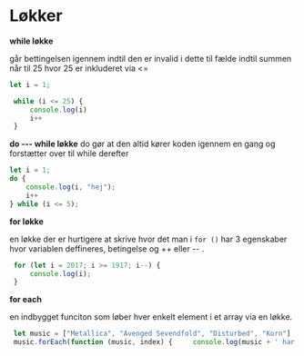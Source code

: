 
# **Løkker**


**while løkke**

går bettingelsen igennem indtil den er invalid i dette til fælde indtil summen når til 25 hvor 25 er inkluderet via <=
```javascript
let i = 1;

 while (i <= 25) {
     console.log(i)
     i++
 }
 ```



**do --- while løkke**
do gør at den altid kører koden igennem en gang og forstætter over til while derefter

 ```javascript
 let i = 1;
 do {
     console.log(i, "hej");
     i++
 } while (i <= 5);
 ```


**for løkke**

en løkke der er hurtigere at skrive
hvor det man i ```for ()``` har 3 egenskaber hvor variablen deffineres, betingelse og ++ eller -- .
```javascript
 for (let i = 2017; i >= 1917; i--) {
     console.log(i);
 }
 ```


 **for each** 

 en indbygget funciton som løber hver enkelt element i et array via en løkke.

```javascript
 let music = ["Metallica", "Avenged Sevendfold", "Disturbed", "Korn"]
 music.forEach(function (music, index) {     console.log(music + ' har placering ' + index); });
 ```
